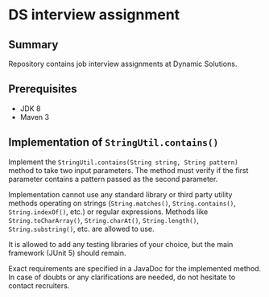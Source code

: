 DS interview assignment
=======================


Summary
-------
Repository contains job interview assignments at Dynamic Solutions.


Prerequisites
-------------

- JDK 8
- Maven 3


Implementation of `StringUtil.contains()`
------------------------------------------

Implement the `StringUtil.contains(String string, String pattern)` method to take two
input parameters. The method must verify if the first parameter contains a pattern passed
as the second parameter.

Implementation cannot use any standard library or third party utility methods operating
on strings (`String.matches()`, `String.contains()`, `String.indexOf()`, etc.) or regular expressions.
Methods like `String.toCharArray()`, `String.charAt()`, `String.length()`, `String.substring()`, etc. are allowed to use.

It is allowed to add any testing libraries of your choice, but the main framework (JUnit 5) should remain.

Exact requirements are specified in a JavaDoc for the implemented method. In case of doubts or
any clarifications are needed, do not hesitate to contact recruiters.
